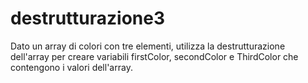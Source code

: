 # destrutturazione3
Dato un array di colori con tre elementi, 
utilizza la destrutturazione dell'array per creare variabili 
firstColor, secondColor e ThirdColor 
che contengono i valori dell'array.